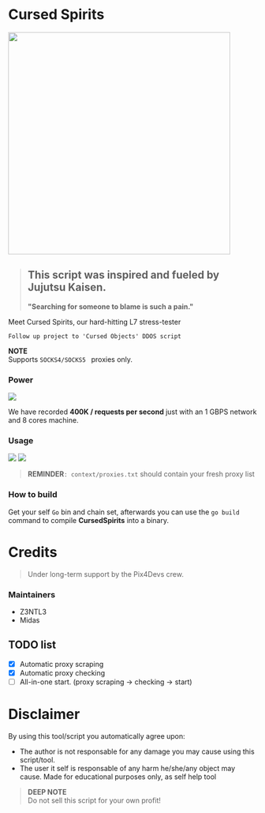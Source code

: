# Cursed Spirits

<img src="https://www.hindustantimes.com/ht-img/img/2023/07/28/1600x900/Screenshot_2023-07-27_234919_1690524990508_1690525009794.png" width="450" class="frame">

> ## This script was inspired and fueled by **Jujutsu Kaisen**.
>
> **"Searching for someone to blame is such a pain."**

Meet Cursed Spirits, our hard-hitting L7 stress-tester

```
Follow up project to 'Cursed Objects' DDOS script
```

**NOTE** <br>
Supports `SOCKS4/SOCKS5 ` proxies only.

### Power

<img src="https://images-ext-1.discordapp.net/external/H9bTk-XvqRyQ5JjHgx19_mU1P6G_KsDS2_4USksEYLU/https/camo.githubusercontent.com/56f79ca67dbc72081b9619508e3e6b256e4621ba1953db2ce6710cceddfc0a72/68747470733a2f2f6d656469612e646973636f72646170702e6e65742f6174746163686d656e74732f3935363331303834303436343737333230302f313134333435303535323730363031313235362f696d6167652e706e673f77696474683d31343430266865696768743d363038?width=1440&height=607" >

We have recorded **400K / requests per second** just with an 1 GBPS network and 8 cores machine.

### Usage

<img src="https://media.discordapp.net/attachments/956310840464773200/1143861730011791491/image.png?width=951&height=510">
<img src="https://media.discordapp.net/attachments/956310840464773200/1143861784042807306/image.png?width=1141&height=504">

> **REMINDER**`: context/proxies.txt` should contain your fresh proxy list

### How to build

Get your self `Go` bin and chain set, afterwards you can use the `go build` command to compile **CursedSpirits** into a binary.

# Credits

> Under long-term support by the Pix4Devs crew.

### Maintainers

- Z3NTL3
- Midas

## TODO list

- [x] Automatic proxy scraping
- [x] Automatic proxy checking
- [ ] All-in-one start. (proxy scraping -> checking -> start)

# Disclaimer

By using this tool/script you automatically agree upon:

- The author is not responsable for any damage you may cause using this script/tool.
- The user it self is responsable of any harm he/she/any object may cause.
  Made for educational purposes only, as self help tool

> **DEEP NOTE**<br>
> Do not sell this script for your own profit!
